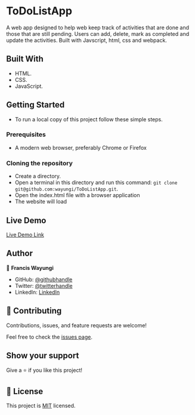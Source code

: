 # ToDoListApp
A web app designed to help web keep track of activities that are done and those that are still pending. Users can add, delete, mark as completed and update the activities. Built with Javscript, html, css and webpack.

## Built With

- HTML.
- CSS.
- JavaScript.


## Getting Started

- To run a local copy of this project follow these simple steps.

### Prerequisites
- A modern web browser, preferably Chrome or Firefox

### Cloning the repository
- Create a directory.
- Open a terminal in this directory and run this command: `git clone git@github.com:wayungi/ToDoListApp.git`.
- Open the index.html file with a browser application
- The website will load

## Live Demo

[Live Demo Link](https://wayungi.github.io/ToDoListApp/)

## Author

👤 **Francis Wayungi**

- GitHub: [@githubhandle](https://github.com/wayungi)
- Twitter: [@twitterhandle](https://twitter.com/FrancisWayungi)
- LinkedIn: [LinkedIn](https://linkedin.com/in/francis-wayungi-3aa626231)

## 🤝 Contributing

Contributions, issues, and feature requests are welcome!

Feel free to check the [issues page](../../issues/).

## Show your support

Give a ⭐️ if you like this project!

## 📝 License

This project is [MIT](./MIT.md) licensed.
